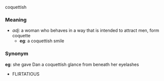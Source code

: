coquettish
### Meaning
+ _adj_: a woman who behaves in a way that is intended to attract men, form coquette
	+ __eg__: a coquettish smile

### Synonym

__eg__: she gave Dan a coquettish glance from beneath her eyelashes

+ FLIRTATIOUS


